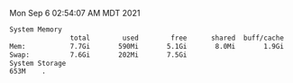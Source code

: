 Mon Sep  6 02:54:07 AM MDT 2021
```bash
System Memory
               total        used        free      shared  buff/cache   available
Mem:           7.7Gi       590Mi       5.1Gi       8.0Mi       1.9Gi       6.8Gi
Swap:          7.6Gi       202Mi       7.5Gi
System Storage
653M	.
```
```bash
